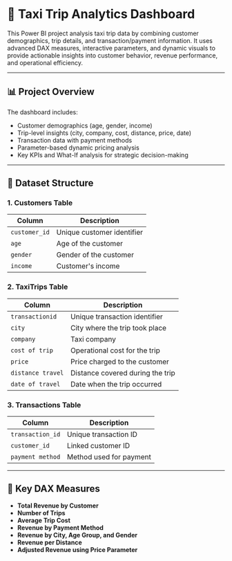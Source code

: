 # 🚖 Taxi Trip Analytics Dashboard

This Power BI project analysis taxi trip data by combining customer demographics, trip details, and transaction/payment information. It uses advanced DAX measures, interactive parameters, and dynamic visuals to provide actionable insights into customer behavior, revenue performance, and operational efficiency.

---

## 📊 Project Overview

The dashboard includes:

* Customer demographics (age, gender, income)
* Trip-level insights (city, company, cost, distance, price, date)
* Transaction data with payment methods
* Parameter-based dynamic pricing analysis
* Key KPIs and What-If analysis for strategic decision-making

---

## 📁 Dataset Structure

### 1. **Customers Table**

| Column        | Description                |
| ------------- | -------------------------- |
| `customer_id` | Unique customer identifier |
| `age`         | Age of the customer        |
| `gender`      | Gender of the customer     |
| `income`      | Customer's income          |

### 2. **TaxiTrips Table**

| Column            | Description                      |
| ----------------- | -------------------------------- |
| `transactionid`   | Unique transaction identifier    |
| `city`            | City where the trip took place   |
| `company`         | Taxi company                     |
| `cost of trip`    | Operational cost for the trip    |
| `price`           | Price charged to the customer    |
| `distance travel` | Distance covered during the trip |
| `date of travel`  | Date when the trip occurred      |

### 3. **Transactions Table**

| Column           | Description             |
| ---------------- | ----------------------- |
| `transaction_id`  | Unique transaction ID   |
| `customer_id`     | Linked customer ID      |
| `payment method` | Method used for payment |

---

## 🧮 Key DAX Measures

* **Total Revenue by Customer**
* **Number of Trips**
* **Average Trip Cost**
* **Revenue by Payment Method**
* **Revenue by City, Age Group, and Gender**
* **Revenue per Distance**
* **Adjusted Revenue using Price Parameter**

